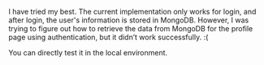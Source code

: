 I have tried my best. The current implementation only works for login, and after login, the user's information is stored in MongoDB. However, I was trying to figure out how to retrieve the data from MongoDB for the profile page using authentication, but it didn’t work successfully. :(

You can directly test it in the local environment.
